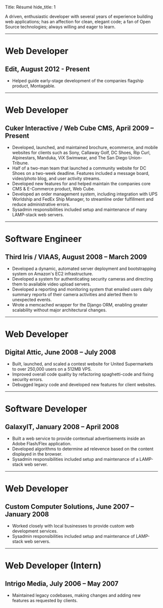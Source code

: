 Title: Résumé
hide_title: 1

A driven, enthusiastic developer with several years of experience building web applications; has an affection for clean, elegant code; a fan of Open Source technologies; always willing and eager to learn.

***

# Web Developer
## Edit, August 2012 - Present
* Helped guide early-stage development of the companies flagship product, Montagable.

***

# Web Developer
## Cuker Interactive / Web Cube CMS, April 2009 – Present
* Developed, launched, and maintained brochure, ecommerce, and mobile websites for clients such as Sony, Callaway Golf, DC Shoes, Rip Curl, Alpinestars, Manduka, ViX Swimwear, and The San Diego Union-Tribune.
* Half of a two-man team that launched a community website for DC Shoes on a two-week deadline. Features included a message board, video/photo blog, and user activity streams.
* Developed new features for and helped maintain the companies core CMS & E-Commerce product, Web Cube.
* Developed an order management system, including integration with UPS Worldship and FedEx Ship Manager, to streamline order fulfillment and reduce administrative errors.
* Sysadmin responsibilities included setup and maintenance of many LAMP-stack web servers.

***

# Software Engineer
## Third Iris / VIAAS, August 2008 – March 2009
* Developed a dynamic, automated server deployment and bootstrapping system on Amazon's EC2 infrastructure.
* Developed a system for authenticating security cameras and directing them to available video upload servers.
* Developed a reporting and monitoring system that emailed users daily summary reports of their camera activities and alerted them to unexpected events.
* Wrote a memcached wrapper for the Django ORM, enabling greater scalability without major architectural changes.

***

# Web Developer
## Digital Attic, June 2008 – July 2008
* Built, launched, and scaled a contest website for United Supermarkets to over 250,000 users on a 512MB VPS.
* Improved overall code quality by refactoring spaghetti-code and fixing security errors.
* Debugged legacy code and developed new features for client websites.

***

# Software Developer
## GalaxyIT, January 2008 – April 2008
* Built a web service to provide contextual advertisements inside an Adobe Flash/Flex application.
* Developed algorithms to determine ad relevence based on the content displayed in the browser.
* Sysadmin responsibilities included setup and maintenance of a LAMP-stack web server.

***

# Web Developer
## Custom Computer Solutions, June 2007 – January 2008
* Worked closely with local businesses to provide custom web development services.
* Sysadmin responsibilities included setup and maintenance of LAMP-stack web servers.

***

# Web Developer (Intern)
## Intrigo Media, July 2006 – May 2007
* Maintained legacy codebases, making changes and adding new features as requested by clients.

